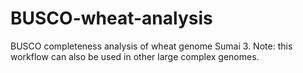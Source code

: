 # BUSCO-wheat-analysis
BUSCO completeness analysis of wheat genome Sumai 3. Note: this workflow can also be used in other large complex genomes.
